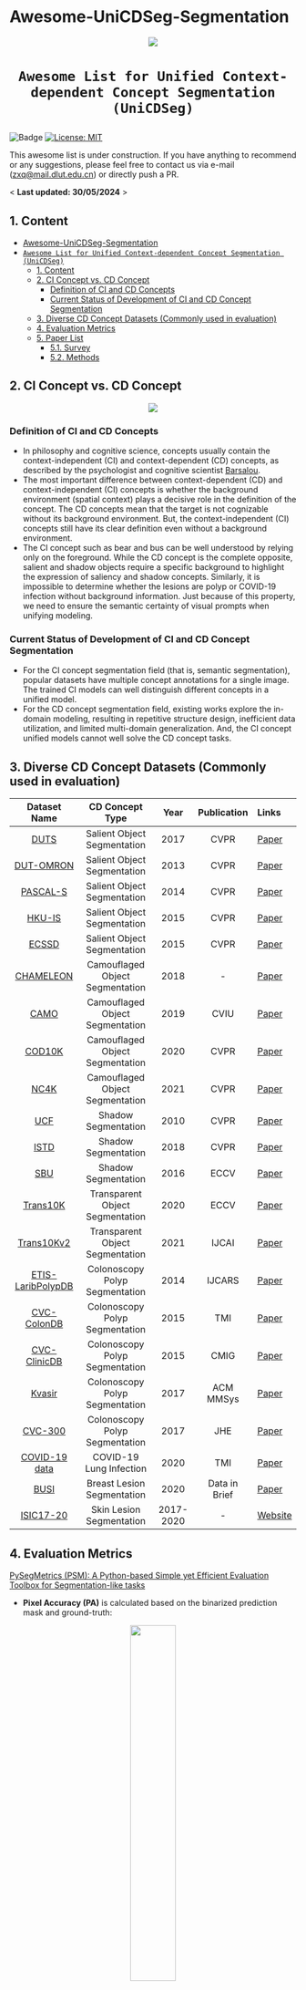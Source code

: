 # Awesome-UniCDSeg-Segmentation


<p align="center">
    <img src="image/CD_branch.png"/> <br />
</p>

# <p align=center>`Awesome List for Unified Context-dependent Concept Segmentation (UniCDSeg)`

![Badge](https://img.shields.io/badge/-As%20awesome%20as%20you%20think!-red)
[![License: MIT](https://img.shields.io/badge/License-MIT-green.svg)](https://opensource.org/licenses/MIT)


This awesome list is under construction. If you have anything to recommend or any suggestions, please feel free to contact us via e-mail (zxq@mail.dlut.edu.cn) or directly push a PR. 

< **Last updated: 30/05/2024** >


##  1. Content


- [Awesome-UniCDSeg-Segmentation](#awesome-unicdseg-segmentation)
- [`Awesome List for Unified Context-dependent Concept Segmentation (UniCDSeg)`](#awesome-list-for-unified-context-dependent-concept-segmentation-unicdseg)
  - [1. Content](#1-content)
  - [2. CI Concept vs. CD Concept](#2-ci-concept-vs-cd-concept)
    - [Definition of CI and CD Concepts](#definition-of-ci-and-cd-concepts)
    - [Current Status of Development of CI and CD Concept Segmentation](#current-status-of-development-of-ci-and-cd-concept-segmentation)
  - [3. Diverse CD Concept Datasets (Commonly used in evaluation)](#3-diverse-cd-concept-datasets-commonly-used-in-evaluation)
  - [4.  Evaluation Metrics](#4--evaluation-metrics)
  - [5. Paper List](#5-paper-list)
    - [5.1. Survey](#51-survey)
    - [5.2. Methods](#52-methods)

		
##  2. CI Concept vs. CD Concept
<p align="center">
    <img src="image/CI_vs_CD.png"/> <br />
</p>

### Definition of CI and CD Concepts  
-  In philosophy and cognitive science, concepts usually contain the context-independent (CI) and context-dependent (CD) concepts, as described by the psychologist and cognitive scientist [Barsalou](https://core.ac.uk/download/pdf/205745705.pdf).
- The most important difference between context-dependent (CD) and context-independent (CI) concepts is whether the background environment (spatial context) plays a decisive role in the definition of the concept. The CD concepts mean that the target is not cognizable without its background environment. But, the context-independent (CI) concepts still have its clear definition even without a background environment.
- The CI concept such as bear and bus can be well understood by relying only on the foreground. While the CD concept is the complete opposite, salient and shadow objects require a specific background to highlight the expression of saliency and shadow concepts. Similarly, it is impossible to determine whether the lesions are polyp or COVID-19 infection without background information. Just because of this property, we need to ensure the semantic certainty of visual prompts when unifying modeling.
### Current Status of Development of CI and CD Concept Segmentation
- For the CI concept segmentation field (that is, semantic segmentation), popular datasets have multiple concept annotations for a single image. The trained CI models can well distinguish different concepts in a unified model.
- For the CD concept segmentation field, existing works explore the in-domain modeling, resulting in repetitive structure design, inefficient data utilization, and limited multi-domain generalization. And, the CI concept unified models cannot well solve the CD concept tasks.

## 3. Diverse CD Concept Datasets (Commonly used in evaluation)
| **Dataset Name** | CD Concept Type|**Year** | **Publication** | **Links** |
| :------: | :------: | :------:| :-------: | :---------|
[DUTS](https://openaccess.thecvf.com/content_cvpr_2017/papers/Wang_Learning_to_Detect_CVPR_2017_paper.pdf) |Salient Object Segmentation| 2017 | CVPR | [Paper](https://openaccess.thecvf.com/content_cvpr_2017/papers/Wang_Learning_to_Detect_CVPR_2017_paper.pdf) |
[DUT-OMRON](https://openaccess.thecvf.com/content_cvpr_2013/papers/Yang_Saliency_Detection_via_2013_CVPR_paper.pdf) |Salient Object Segmentation| 2013 |CVPR| [Paper](https://openaccess.thecvf.com/content_cvpr_2013/papers/Yang_Saliency_Detection_via_2013_CVPR_paper.pdf) |
[PASCAL-S](https://arxiv.org/pdf/1406.2807) |Salient Object Segmentation| 2014 | CVPR | [Paper](https://arxiv.org/pdf/1406.2807) |
[HKU-IS](https://openaccess.thecvf.com/content_cvpr_2015/papers/Li_Visual_Saliency_Based_2015_CVPR_paper.pdf) |Salient Object Segmentation| 2015 | CVPR | [Paper](https://openaccess.thecvf.com/content_cvpr_2015/papers/Li_Visual_Saliency_Based_2015_CVPR_paper.pdf) |
[ECSSD](https://openaccess.thecvf.com/content_cvpr_2013/papers/Yan_Hierarchical_Saliency_Detection_2013_CVPR_paper.pdf) |Salient Object Segmentation| 2015 |CVPR| [Paper](https://openaccess.thecvf.com/content_cvpr_2013/papers/Yan_Hierarchical_Saliency_Detection_2013_CVPR_paper.pdf)|
[CHAMELEON](https://www.polsl.pl/rau6/chameleon-database-animal-camouflage-analysis/) |Camouflaged Object Segmentation | 2018 | - | [Paper](https://www.polsl.pl/rau6/chameleon-database-animal-camouflage-analysis/) |
[CAMO](https://arxiv.org/pdf/2105.09451) |Camouflaged Object Segmentation| 2019 |CVIU| [Paper](https://arxiv.org/pdf/2105.09451) |
[COD10K](https://openaccess.thecvf.com/content_CVPR_2020/papers/Fan_Camouflaged_Object_Detection_CVPR_2020_paper.pdf) |Camouflaged Object Segmentation| 2020 | CVPR | [Paper](https://openaccess.thecvf.com/content_CVPR_2020/papers/Fan_Camouflaged_Object_Detection_CVPR_2020_paper.pdf) |
[NC4K](https://openaccess.thecvf.com/content/CVPR2021/papers/Lv_Simultaneously_Localize_Segment_and_Rank_the_Camouflaged_Objects_CVPR_2021_paper.pdf) |Camouflaged Object  Segmentation| 2021 | CVPR | [Paper](https://openaccess.thecvf.com/content/CVPR2021/papers/Lv_Simultaneously_Localize_Segment_and_Rank_the_Camouflaged_Objects_CVPR_2021_paper.pdf) |
[UCF](https://ieeexplore.ieee.org/document/5540209) |Shadow Segmentation| 2010 |CVPR| [Paper](https://ieeexplore.ieee.org/document/5540209) |
[ISTD](https://openaccess.thecvf.com/content_cvpr_2018/papers/Wang_Stacked_Conditional_Generative_CVPR_2018_paper.pdf) |Shadow Segmentation| 2018 | CVPR | [Paper](https://openaccess.thecvf.com/content_cvpr_2018/papers/Wang_Stacked_Conditional_Generative_CVPR_2018_paper.pdf) |
[SBU](https://link.springer.com/chapter/10.1007/978-3-319-46466-4_49) |Shadow Segmentation| 2016 | ECCV | [Paper](https://link.springer.com/chapter/10.1007/978-3-319-46466-4_49) |
[Trans10K](https://www.ecva.net/papers/eccv_2020/papers_ECCV/papers/123580681.pdf) |Transparent Object Segmentation| 2020 | ECCV | [Paper](https://www.ecva.net/papers/eccv_2020/papers_ECCV/papers/123580681.pdf) |
[Trans10Kv2](https://arxiv.org/pdf/2101.08461) |Transparent Object Segmentation| 2021 | IJCAI | [Paper](https://arxiv.org/pdf/2101.08461) |
[ETIS-LaribPolypDB](https://link.springer.com/article/10.1007/s11548-013-0926-3) |Colonoscopy Polyp Segmentation| 2014 | IJCARS | [Paper](https://link.springer.com/article/10.1007/s11548-013-0926-3) |
[CVC-ColonDB](https://xueliancheng.github.io/SLT-Net-project/) |Colonoscopy Polyp Segmentation| 2015 | TMI | [Paper](https://link.springer.com/article/10.1007/s11548-013-0926-3) |
[CVC-ClinicDB](https://polyp.grand-challenge.org/CVCClinicDB/) |Colonoscopy Polyp Segmentation| 2015 | CMIG | [Paper](https://www.sciencedirect.com/science/article/pii/S0895611115000567) |
[Kvasir](https://datasets.simula.no/kvasir/) |Colonoscopy Polyp Segmentation| 2017 | ACM MMSys | [Paper](https://dl.acm.org/doi/abs/10.1145/3083187.3083212) |
[CVC-300](https://github.com/jbernoz/deeppolyp) |Colonoscopy Polyp Segmentation| 2017 |JHE | [Paper](https://www.hindawi.com/journals/jhe/2017/4037190/)|
[COVID-19 data](https://ieeexplore.ieee.org/stamp/stamp.jsp?arnumber=9098956) |COVID-19 Lung Infection| 2020 |TMI | [Paper](https://ieeexplore.ieee.org/stamp/stamp.jsp?arnumber=9098956)|
[BUSI](https://www.sciencedirect.com/science/article/pii/S2352340919312181) |Breast Lesion Segmentation| 2020 |Data in Brief | [Paper](https://www.sciencedirect.com/science/article/pii/S2352340919312181)|
[ISIC17-20](https://challenge.isic-archive.com/data/) |Skin Lesion Segmentation| 2017-2020 | -| [Website](https://challenge.isic-archive.com/data/)|

##  4.  Evaluation Metrics
[PySegMetrics (PSM): A Python-based Simple yet Efficient Evaluation Toolbox for Segmentation-like tasks](https://github.com/Xiaoqi-Zhao-DLUT/PySegMetric_EvalToolkit)

- **Pixel Accuracy (PA)** is calculated based on
the binarized prediction mask and ground-truth:
<p align="center">
    <img src="image/PA_metric.png" width=40%/> <br />
</p>

- **F-measure** is a metric that comprehensively considers both precision and recall:
<p align="center">
    <img src="image/Fm_metric.png" width=40%/> <br />
</p>

- **weighted F-measure** is proposed to improve the metric F-measure. It assigns different weights (ω) to precision and recall across different errors at different locations, considering the neighborhood information:
<p align="center">
    <img src="image/Fm_metric.png" width=40%/> <br />
</p>

- **S-measure** evaluates the spatial structure similarity by combining the region-aware
structural similarity Sr and the object-aware structural similarity So:
<p align="center">
    <img src="image/Sm_metric.png" width=40%/> <br />
</p>

- **E-measure**  can jointly capture image level statistics and local pixel matching information:
<p align="center">
    <img src="image/Em_metric.png" width=40%/> <br />
</p>

- **IOU** is the most common metric for evaluating classification accuracy:
<p align="center">
    <img src="image/IOU_metric.png" width=40%/> <br />
</p>

- **Dice** is a statistic used to gauge the similarity of two samples and become the most used metric in validating medical image segmentation:
<p align="center">
    <img src="image/DICE_metric.png" width=40%/> <br />
</p>

- **Balanced error rate (BER)** is a common metric to evaluate shadow detection performance, where shadow and non-shadow regions contribute equally to the overall performance without considering their relative areas:
<p align="center">
    <img src="image/BER_metric.png" width=40%/> <br />
</p>


- **MAE** measures the average absolute difference between the prediction and the ground truth pixel by pixel:
<p align="center">
    <img src="image/MAE_metric.png" width=40%/> <br />
</p>


##  5. Paper List
###  5.1. Survey
| **Year** | **Model** | **Publication** | **Title**                                 |  **Links**                                                    |
| :------: | :------: |:------: | :----------------------------------------------------------- |  :----------------------------------------------------------- |
| 2024 | GateNetv2 | IJCV |Towards Diverse Binary Segmentation via A Simple yet General Gated Network <br><sup><sub>Xiaoqi Zhao; Youwei Pang; Lihe Zhang; Huchuan Lu; Lei Zhang</sub></sup> | [Paper](https://arxiv.org/pdf/2303.10396)/[Code](https://github.com/Xiaoqi-Zhao-DLUT/GateNet-RGB-Saliency)
###  5.2. Methods
| **Year** | **Model** | **Publication** | **Title**                                 |  **Links**                                                    |
| :------: | :------: |:------: | :----------------------------------------------------------- |  :----------------------------------------------------------- |
| 2024 | SAMs-evaluation | arXiv | Inspiring the Next Generation of Segment Anything Models: Comprehensively Evaluate SAM and SAM 2 with Diverse Prompts Towards Context-Dependent Concepts under Different Scenes <br><sup><sub> Xiaoqi Zhao, Youwei Pang, Shijie Chang, Yuan Zhao, Lihe Zhang, Huchuan Lu, Jinsong Ouyang, Georges El Fakhri, Xiaofeng Liu </sub></sup> | [Paper](https://arxiv.org/pdf/2412.01240)/[Code](https://github.com/lartpang/SAMs-CDConcepts-Eval)
| 2024 | MVG | arXiv | Medical Vision Generalist: Unifying Medical Imaging Tasks in Context <br><sup><sub> Sucheng Ren, Xiaoke Huang, Xianhang Li, Junfei Xiao, Jieru Mei, Zeyu Wang, Alan Yuille, Yuyin Zhou </sub></sup> | [Paper](https://arxiv.org/pdf/2406.05565)/[Code](https://github.com/OliverRensu/MVG)
| 2024 | Universal Model | MIA | Universal and Extensible Language-Vision Models for Organ Segmentation and Tumor Detection from Abdominal Computed Tomography<br><sup><sub>Jie Liu, Yixiao Zhang, Kang Wang, Mehmet Can Yavuz, Xiaoxi Chen, Yixuan Yuan, Haoliang Li, Yang Yang, Alan Yuille, Yucheng Tang, Zongwei Zhou </sub></sup> | [Paper](https://arxiv.org/pdf/2405.18356)/[Code](https://github.com/ljwztc/CLIP-Driven-Universal-Model)
| 2024 | Spider | ICML | Spider : A Unified Framework for Context-dependent Concept Segmentation<br><sup><sub>Xiaoqi Zhao; Youwei Pang; Wei Ji; Baicheng Sheng; Jiaming Zuo; Lihe Zhang; Huchuan Lu </sub></sup> | [Paper](https://arxiv.org/pdf/2405.01002)/[Code](https://github.com/Xiaoqi-Zhao-DLUT/Spider-UniCDSeg)
| 2024 | GateNetv2 | IJCV |Towards Diverse Binary Segmentation via A Simple yet General Gated Network <br><sup><sub>Xiaoqi Zhao; Youwei Pang; Lihe Zhang; Huchuan Lu; Lei Zhang</sub></sup> | [Paper](https://arxiv.org/pdf/2303.10396)/[Code](https://github.com/Xiaoqi-Zhao-DLUT/GateNet-RGB-Saliency)
| 2024 | VSCode | CVPR | VSCode: General Visual Salient and Camouflaged Object Detection with 2D Prompt Learning <br><sup><sub>Ziyang Luo; Nian Liu; Wangbo Zhao; Xuguang Yang; Dingwen Zhang; Deng-Ping Fan; Fahad Khan; Junwei Han</sub></sup> | [Paper](https://arxiv.org/pdf/2311.15011)/[Code](https://github.com/Sssssuperior/VSCode)
| 2023 | SegGPT | ICCV | SegGPT: Towards Segmenting Everything in Context <br><sup><sub>Xinlong Wang;  Xiaosong Zhang; Yue Cao; Wen Wang; Chunhua Shen; Tiejun Huang</sub></sup> | [Paper](https://openaccess.thecvf.com/content/ICCV2023/papers/Wang_SegGPT_Towards_Segmenting_Everything_in_Context_ICCV_2023_paper.pdf)/[Code](https://github.com/baaivision/Painter)
| 2023 | UniverSeg | ICCV | UniverSeg: Universal Medical Image Segmentation <br><sup><sub>Victor Ion Butoi;  Jose Javier Gonzalez Ortiz; Tianyu Ma; Mert R. Sabuncu; John Guttag; Adrian V. Dalca</sub></sup> | [Paper](https://arxiv.org/pdf/2304.06131)/[Code](https://github.com/JJGO/UniverSeg)
| 2023 | EVP | CVPR | Explicit Visual Prompting for Low-Level Structure Segmentations <br><sup><sub>Weihuang Liu; Xi Shen; Chi-Man Pun; Xiaodong Cun</sub></sup> | [Paper](https://arxiv.org/pdf/2303.10883)/[Code](https://github.com/NiFangBaAGe/Explicit-Visual-Prompt)
| 2023 | M2SNet | arXiv | M2SNet: Multi-scale in Multi-scale Subtraction Network for Medical Image Segmentation <br><sup><sub>Xiaoqi Zhao; Hongpeng Jia; Youwei Pangl; Long Lv; Feng Tian; Lihe Zhang; Weibing Sun; Huchuan Lu</sub></sup> | [Paper](https://arxiv.org/pdf/2303.10894)/[Code](https://github.com/Xiaoqi-Zhao-DLUT/MSNet-M2SNet)

